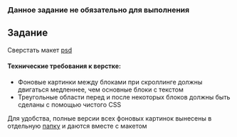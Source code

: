 ### Данное задание не обязательно для выполнения

## Задание

Сверстать макет [psd](Parallax2.psd) 

#### Технические требования к верстке:
- Фоновые картинки между блоками при скроллинге должны двигаться медленнее, чем основные блоки с текстом
- Треугольные области перед и после некоторых блоков должны быть сделаны с помощью чистого CSS 

Для удобства, полные версии всех фоновых картинок вынесены в отдельную [папку](img) и даются вместе с макетом 